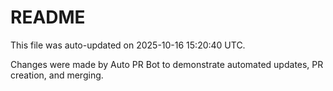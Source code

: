 # README

This file was auto-updated on 2025-10-16 15:20:40 UTC.

Changes were made by Auto PR Bot to demonstrate automated updates, PR creation, and merging.

